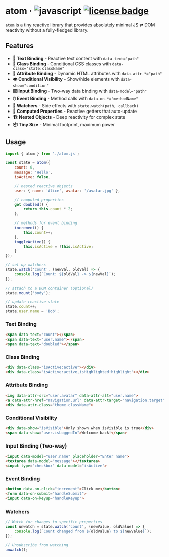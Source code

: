 # atom &middot; ![javascript](https://img.shields.io/badge/language-javascript-yellow) [![license badge](https://img.shields.io/github/license/Kruithne/devkit?color=yellow)](LICENSE)

`atom` is a tiny reactive library that provides absolutely minimal JS ⇄ DOM reactivity without a fully-fledged library.

## Features

- **📝 Text Binding** - Reactive text content with `data-text="path"`
- **🎨 Class Binding** - Conditional CSS classes with `data-class="state:className"`
- **🔗 Attribute Binding** - Dynamic HTML attributes with `data-attr-*="path"`
- **👁️ Conditional Visibility** - Show/hide elements with `data-show="condition"`
- **⌨️ Input Binding** - Two-way data binding with `data-model="path"`
- **🖱️ Event Binding** - Method calls with `data-on-*="methodName"`
- **👀 Watchers** - Side effects with `state.watch(path, callback)`
- **🔄 Computed Properties** - Reactive getters that auto-update
- **🏗️ Nested Objects** - Deep reactivity for complex state
- **📦 Tiny Size** - Minimal footprint, maximum power

## Usage

```javascript
import { atom } from './atom.js';

const state = atom({
    count: 0,
    message: 'Hello',
    isActive: false,

	// nested reactive objects
    user: { name: 'Alice', avatar: '/avatar.jpg' },

	// computed properties
    get doubled() {
		return this.count * 2;
	},

	// methods for event binding
	increment() {
		this.count++;
	},
	toggleActive() {
		this.isActive = !this.isActive;
	}
});

// set up watchers
state.watch('count', (newVal, oldVal) => {
	console.log(`Count: ${oldVal} -> ${newVal}`);
});

// attach to a DOM container (optional)
state.mount('body');

// update reactive state
state.count++;
state.user.name = 'Bob';
```

### Text Binding
```html
<span data-text="count"></span>
<span data-text="user.name"></span>
<span data-text="doubled"></span>
```

### Class Binding
```html
<div data-class="isActive:active"></div>
<div data-class="isActive:active,isHighlighted:highlight"></div>
```

### Attribute Binding
```html
<img data-attr-src="user.avatar" data-attr-alt="user.name">
<a data-attr-href="navigation.url" data-attr-target="navigation.target">
<div data-attr-class="theme.className">
```

### Conditional Visibility
```html
<div data-show="isVisible">Only shown when isVisible is true</div>
<span data-show="user.isLoggedIn">Welcome back!</span>
```

### Input Binding (Two-way)
```html
<input data-model="user.name" placeholder="Enter name">
<textarea data-model="message"></textarea>
<input type="checkbox" data-model="isActive">
```

### Event Binding
```html
<button data-on-click="increment">Click me</button>
<form data-on-submit="handleSubmit">
<input data-on-keyup="handleKeyup">
```

### Watchers
```javascript
// Watch for changes to specific properties
const unwatch = state.watch('count', (newValue, oldValue) => {
    console.log(`Count changed from ${oldValue} to ${newValue}`);
});

// Unsubscribe from watching
unwatch();
```
